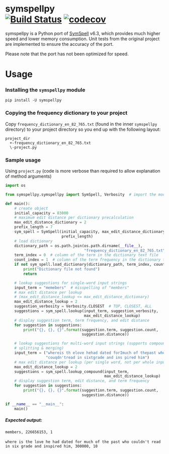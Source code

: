 symspellpy <br>
[![Build Status](https://travis-ci.com/mammothb/symspellpy.svg?branch=master)](https://travis-ci.com/mammothb/symspellpy)
[![codecov](https://codecov.io/gh/mammothb/symspellpy/branch/master/graph/badge.svg)](https://codecov.io/gh/mammothb/symspellpy)
========

symspellpy is a Python port of [SymSpell](https://github.com/wolfgarbe/SymSpell) v6.3, which provides much higher speed and lower memory consumption. Unit tests
from the original project are implemented to ensure the accuracy of the port.

Please note that the port has not been optimized for speed.

Usage
========
### Installing the  ``symspellpy`` module
```pip install -U symspellpy```

### Copying the frequency dictionary to your project
Copy ``frequency_dictionary_en_82_765.txt`` (found in the inner ``symspellpy`` directory) to your project directory so you end up with the following layout:
```
project_dir
  +-frequency_dictionary_en_82_765.txt
  \-project.py
```

### Sample usage
Using ``project.py`` (code is more verbose than required to allow explanation of method arguments)
```python
import os

from symspellpy.symspellpy import SymSpell, Verbosity  # import the module

def main():
    # create object
    initial_capacity = 83000
    # maximum edit distance per dictionary precalculation
    max_edit_distance_dictionary = 2
    prefix_length = 7
    sym_spell = SymSpell(initial_capacity, max_edit_distance_dictionary,
                         prefix_length)
    # load dictionary
    dictionary_path = os.path.join(os.path.dirname(__file__),
                                   "frequency_dictionary_en_82_765.txt")
    term_index = 0  # column of the term in the dictionary text file
    count_index = 1  # column of the term frequency in the dictionary text file
    if not sym_spell.load_dictionary(dictionary_path, term_index, count_index):
        print("Dictionary file not found")
        return

    # lookup suggestions for single-word input strings
    input_term = "memebers"  # misspelling of "members"
    # max edit distance per lookup
    # (max_edit_distance_lookup <= max_edit_distance_dictionary)
    max_edit_distance_lookup = 2
    suggestion_verbosity = Verbosity.CLOSEST  # TOP, CLOSEST, ALL
    suggestions = sym_spell.lookup(input_term, suggestion_verbosity,
                                   max_edit_distance_lookup)
    # display suggestion term, term frequency, and edit distance
    for suggestion in suggestions:
        print("{}, {}, {}".format(suggestion.term, suggestion.count,
                                  suggestion.distance))

    # lookup suggestions for multi-word input strings (supports compound
    # splitting & merging)
    input_term = ("whereis th elove hehad dated forImuch of thepast who "
                  "couqdn'tread in sixtgrade and ins pired him")
    # max edit distance per lookup (per single word, not per whole input string)
    max_edit_distance_lookup = 2
    suggestions = sym_spell.lookup_compound(input_term,
                                            max_edit_distance_lookup)
    # display suggestion term, edit distance, and term frequency
    for suggestion in suggestions:
        print("{}, {}, {}".format(suggestion.term, suggestion.count,
                                  suggestion.distance))

if __name__ == "__main__":
    main()
```
##### Expected output:
``members, 226656153, 1``<br><br>
``where is the love he had dated for much of the past who couldn't read in six grade and inspired him, 300000, 10``
